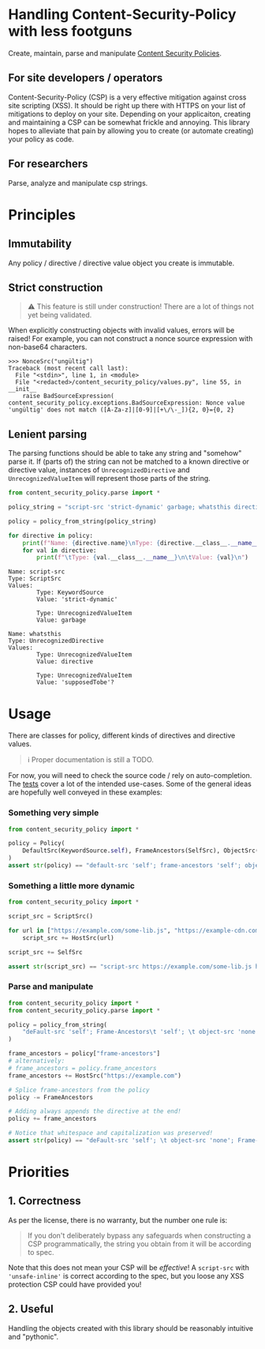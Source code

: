 # Handling Content-Security-Policy with less footguns

Create, maintain, parse and
manipulate [Content Security Policies](https://developer.mozilla.org/docs/Web/HTTP/Headers/Content-Security-Policy).

## For site developers / operators

Content-Security-Policy (CSP) is a very effective mitigation against cross site scripting (XSS).
It should be right up there with HTTPS on your list of mitigations to deploy on your site. Depending on your
applicaiton, creating and maintaining a CSP can be somewhat frickle and annoying. This library hopes to alleviate that
pain by allowing you to create (or automate creating) your policy as code.

## For researchers

Parse, analyze and manipulate csp strings.

# Principles

## Immutability

Any policy / directive / directive value object you create is immutable.

## Strict construction

> :warning: This feature is still under construction! There are a lot of things not yet being validated.

When explicitly constructing objects with invalid values, errors will be raised! For example, you can not construct a
nonce source expression with non-base64 characters.

```
>>> NonceSrc("ungültig")
Traceback (most recent call last):
  File "<stdin>", line 1, in <module>
  File "<redacted>/content_security_policy/values.py", line 55, in __init__
    raise BadSourceExpression(
content_security_policy.exceptions.BadSourceExpression: Nonce value 'ungültig' does not match ([A-Za-z]|[0-9]|[+\/\-_]){2, 0}={0, 2}
```

## Lenient parsing

The parsing functions should be able to take any string and "somehow" parse it. If (parts of) the string can not be
matched to a known directive or directive value, instances of `UnrecognizedDirective` and `UnrecognizedValueItem`
will represent those parts of the string.

```python
from content_security_policy.parse import *

policy_string = "script-src 'strict-dynamic' garbage; whatsthis directive 'supposedTobe'?"

policy = policy_from_string(policy_string)

for directive in policy:
    print(f"Name: {directive.name}\nType: {directive.__class__.__name__}\nValues:")
    for val in directive:
        print(f"\tType: {val.__class__.__name__}\n\tValue: {val}\n")
```

```
Name: script-src
Type: ScriptSrc
Values:
        Type: KeywordSource
        Value: 'strict-dynamic'

        Type: UnrecognizedValueItem
        Value: garbage

Name: whatsthis
Type: UnrecognizedDirective
Values:
        Type: UnrecognizedValueItem
        Value: directive

        Type: UnrecognizedValueItem
        Value: 'supposedTobe'?
```

# Usage

There are classes for policy, different kinds of directives and directive values.

> :information_source: Proper documentation is still a TODO.

For now, you will need to check the source code / rely on auto-completion.
The [tests](./content_security_policy/test) cover a lot of the intended use-cases.
Some of the general ideas are hopefully well conveyed in these examples:

### Something very simple

```python
from content_security_policy import *

policy = Policy(
    DefaultSrc(KeywordSource.self), FrameAncestors(SelfSrc), ObjectSrc(NoneSrc)
)
assert str(policy) == "default-src 'self'; frame-ancestors 'self'; object-src 'none'"
```

### Something a little more dynamic

```python
from content_security_policy import *

script_src = ScriptSrc()

for url in ["https://example.com/some-lib.js", "https://example-cdn.com/other-lib.js"]:
    script_src += HostSrc(url)

script_src += SelfSrc

assert str(script_src) == "script-src https://example.com/some-lib.js https://example-cdn.com/other-lib.js 'self'"
```

### Parse and manipulate

```python
from content_security_policy import *
from content_security_policy.parse import *

policy = policy_from_string(
    "deFault-src 'self'; Frame-Ancestors\t 'self'; \t object-src 'none'"
)

frame_ancestors = policy["frame-ancestors"]
# alternatively:
# frame_ancestors = policy.frame_ancestors
frame_ancestors += HostSrc("https://example.com")

# Splice frame-ancestors from the policy
policy -= FrameAncestors

# Adding always appends the directive at the end!  
policy += frame_ancestors

# Notice that whitespace and capitalization was preserved!
assert str(policy) == "deFault-src 'self'; \t object-src 'none'; Frame-Ancestors\t 'self' https://example.com"
```

# Priorities

## 1. Correctness

As per the license, there is no warranty, but the number one rule is:
> If you don't deliberately bypass any safeguards when constructing a CSP programmatically, the string you obtain from
> it will be according to spec.

Note that this does not mean your CSP will be _effective_! A `script-src` with `'unsafe-inline'` is correct according
to the spec, but you loose any XSS protection CSP could have provided you!

## 2. Useful

Handling the objects created with this library should be reasonably intuitive and "pythonic".

